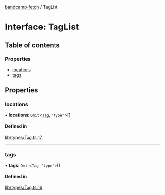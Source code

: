 [bandcamp-fetch](../README.md) / TagList

# Interface: TagList

## Table of contents

### Properties

- [locations](TagList.md#locations)
- [tags](TagList.md#tags)

## Properties

### locations

• **locations**: `Omit`<[`Tag`](Tag.md), ``"type"``\>[]

#### Defined in

[lib/types/Tag.ts:17](https://github.com/patrickkfkan/bandcamp-fetch/blob/7815c68/src/lib/types/Tag.ts#L17)

___

### tags

• **tags**: `Omit`<[`Tag`](Tag.md), ``"type"``\>[]

#### Defined in

[lib/types/Tag.ts:16](https://github.com/patrickkfkan/bandcamp-fetch/blob/7815c68/src/lib/types/Tag.ts#L16)
